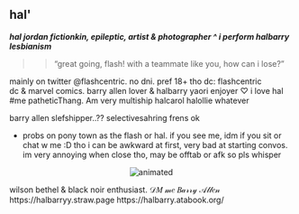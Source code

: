 ## hal' 

 ***hal jordan fictionkin, epileptic, artist & photographer ^ i perform halbarry lesbianism***
  >> “great going, flash! with a teammate like you, how can i lose?”

  mainly on twitter @flashcentric. no dni. pref 18+ tho 
  dc: flashcentric  
   dc & marvel comics. barry allen lover & halbarry yaori enjoyer  ♡ i love hal #me patheticThang. Am very multiship halcarol halollie whatever
   
   barry allen slefshipper..?? selectivesahring frens ok
   -  probs on pony town as the flash or hal. if you see me, idm if you sit or chat w me :D tho i can be awkward at first, very bad at starting convos. im very annoying when close tho, may be offtab or afk so pls whisper
 <p align="center">
  <img src="https://media1.tenor.com/m/K096gtzoag8AAAAC/black-noir.gif" alt="animated" />
</p>
wilson bethel & black noir enthusiast. 𝒟𝑀 𝓂𝑒 𝐵𝒶𝓇𝓇𝓎 𝒜𝓁𝓁𝑒𝓃 https://halbarryy.straw.page https://halbarry.atabook.org/
